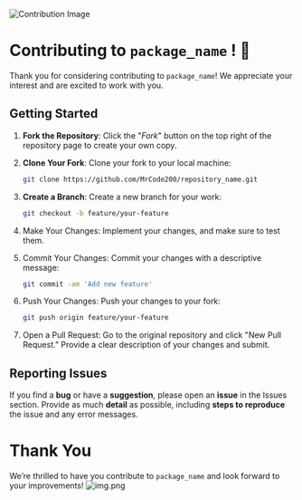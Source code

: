 ![Contribution Image](https://imgs.search.brave.com/W2rVJNnSDV_rtj8RdA0hf6efoxweQ7Fkt_hd1-LIxC0/rs:fit:860:0:0:0/g:ce/aHR0cHM6Ly9tZWRp/YS5pc3RvY2twaG90/by5jb20vaWQvOTIz/NzUyNTY4L3Bob3Rv/L2ZpbGVzLWFuZC1m/b2xkZXJzLW5ldHdv/cmsuanBnP3M9NjEy/eDYxMiZ3PTAmaz0y/MCZjPWFUSjMxdHRa/MEYtcFBqUkRTWEZU/RERsN3UzdHhheUVY/Q2VoZl9WakMtVTg9)

# Contributing to `package_name` ! 🎁

Thank you for considering contributing to `package_name`! We appreciate your interest and are excited to work with you.

## Getting Started

1. **Fork the Repository**: Click the "_Fork_" button on the top right of the repository page to create your own copy.
2. **Clone Your Fork**: Clone your fork to your local machine:

   ```bash
   git clone https://github.com/MrCode200/repository_name.git

3. **Create a Branch**: Create a new branch for your work:

    ```bash
    git checkout -b feature/your-feature

4. Make Your Changes: Implement your changes, and make sure to test them.
5. Commit Your Changes: Commit your changes with a descriptive message:

    ```bash
   git commit -am 'Add new feature'
   
6. Push Your Changes: Push your changes to your fork:

    ```bash
   git push origin feature/your-feature

7. Open a Pull Request: Go to the original repository and click "New Pull Request." Provide a clear description of your changes and submit.

## Reporting Issues
If you find a **bug** or have a **suggestion**, please open an **issue** in the Issues section. Provide as much **detail** as possible, including **steps to reproduce** the issue and any error messages.

# Thank You
We’re thrilled to have you contribute to `package_name` and look forward to your improvements!
![img.png](images/contributionThanks.png)